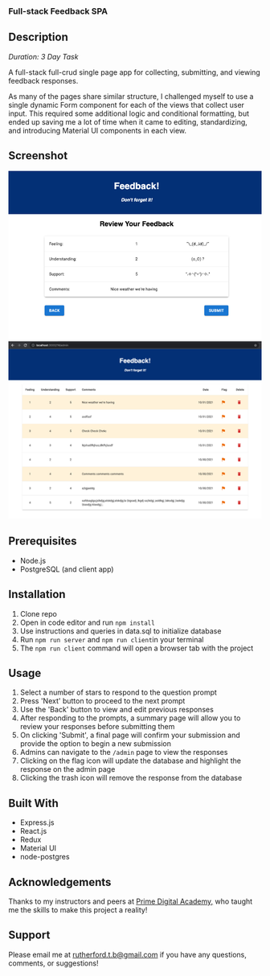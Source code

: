### Full-stack Feedback SPA

## Description

*Duration: 3 Day Task*

A full-stack full-crud single page app for collecting, submitting, and viewing feedback responses.

As many of the pages share similar structure, I challenged myself to use a single dynamic Form component for each of the views that collect user input. This required some additional logic and conditional formatting, but ended up saving me a lot of time when it came to editing, standardizing, and introducing Material UI components in each view.

## Screenshot

![An example of the review submission page](images/screen1.png)
![An example of the admin page](images/screen2.png)

## Prerequisites

- Node.js
- PostgreSQL (and client app)

## Installation

1. Clone repo
2. Open in code editor and run `npm install`
3. Use instructions and queries in data.sql to initialize database
4. Run `npm run server` and `npm run client`in your terminal
5. The `npm run client` command will open a browser tab with the project

## Usage

1. Select a number of stars to respond to the question prompt
2. Press 'Next' button to proceed to the next prompt
3. Use the 'Back' button to view and edit previous responses
4. After responding to the prompts, a summary page will allow you to review your responses before submitting them
5. On clicking 'Submit', a final page will confirm your submission and provide the option to begin a new submission
6. Admins can navigate to the `/admin` page to view the responses
7. Clicking on the flag icon will update the database and highlight the response on the admin page
8. Clicking the trash icon will remove the response from the database

## Built With

- Express.js
- React.js
- Redux
- Material UI
- node-postgres

## Acknowledgements

Thanks to my instructors and peers at [Prime Digital Academy,](primeacademy.io) who taught me the skills to make this project a reality!

## Support

Please email me at rutherford.t.b@gmail.com if you have any questions, comments, or suggestions!
